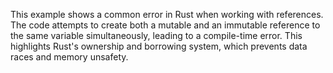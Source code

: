 This example shows a common error in Rust when working with references.  The code attempts to create both a mutable and an immutable reference to the same variable simultaneously, leading to a compile-time error. This highlights Rust's ownership and borrowing system, which prevents data races and memory unsafety.